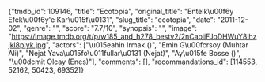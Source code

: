 {"tmdb_id": 109146, "title": "Ecotopia", "original_title": "Entelk\u00f6y Efek\u00f6y'e Kar\u015f\u0131", "slug_title": "ecotopia", "date": "2011-12-02", "genre": "", "score": "7.7/10", "synopsis": "", "image": "https://image.tmdb.org/t/p/w185_and_h278_bestv2/2nCaoiiFJoDHWuY8ihzjkl8pIyk.jpg", "actors": ["\u015eahin Irmak ()", "Emin G\u00fcrsoy (Muhtar Ali)", "Nejat Yava\u015fo\u011fullar\u0131 (Nejat)", "Ay\u015fe Bosse ()", "\u00dcmit Olcay (Enes)"], "comments": [], "recommandations_id": [114553, 52162, 50423, 69352]}